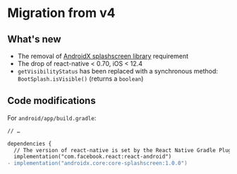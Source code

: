 # Migration from v4

## What's new

- The removal of [AndroidX splashscreen library](https://developer.android.com/jetpack/androidx/releases/core#core-splashscreen-1.0.0) requirement
- The drop of react-native < 0.70, iOS < 12.4
- `getVisibilityStatus` has been replaced with a synchronous method: `BootSplash.isVisible()` (returns a `boolean`)

## Code modifications

For `android/app/build.gradle`:

```diff
// …

dependencies {
  // The version of react-native is set by the React Native Gradle Plugin
  implementation("com.facebook.react:react-android")
- implementation("androidx.core:core-splashscreen:1.0.0")
```
